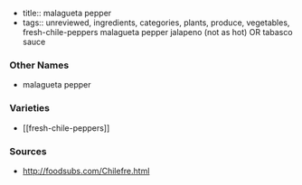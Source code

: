 - title:: malagueta pepper
- tags:: unreviewed, ingredients, categories, plants, produce, vegetables, fresh-chile-peppers
malagueta pepper jalapeno (not as hot) OR tabasco sauce

### Other Names

* malagueta pepper

### Varieties

* [[fresh-chile-peppers]]

### Sources
* http://foodsubs.com/Chilefre.html

